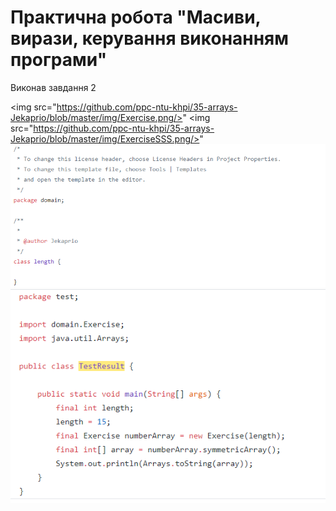 # Практична робота "Масиви, вирази, керування виконанням програми"

Виконав завдання 2 

<img src="https://github.com/ppc-ntu-khpi/35-arrays-Jekaprio/blob/master/img/Exercise.png/>"
<img src="https://github.com/ppc-ntu-khpi/35-arrays-Jekaprio/blob/master/img/ExerciseSSS.png/>"
<img src="https://github.com/ppc-ntu-khpi/35-arrays-Jekaprio/blob/master/img/lenght.png"/>
<img src="https://github.com/ppc-ntu-khpi/35-arrays-Jekaprio/blob/master/img/testresult.png"/>
